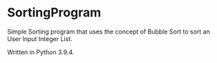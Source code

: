 # SortingProgram

Simple Sorting program that uses the concept of Bubble Sort to sort an User Input Integer List.

Written in Python 3.9.4.
